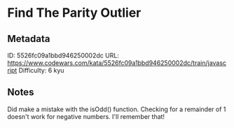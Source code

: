# Find The Parity Outlier

## Metadata
ID: 5526fc09a1bbd946250002dc
URL: https://www.codewars.com/kata/5526fc09a1bbd946250002dc/train/javascript
Difficulty: 6 kyu

## Notes
Did make a mistake with the isOdd() function. Checking for a remainder of 1 doesn't work for negative numbers. I'll remember that!
